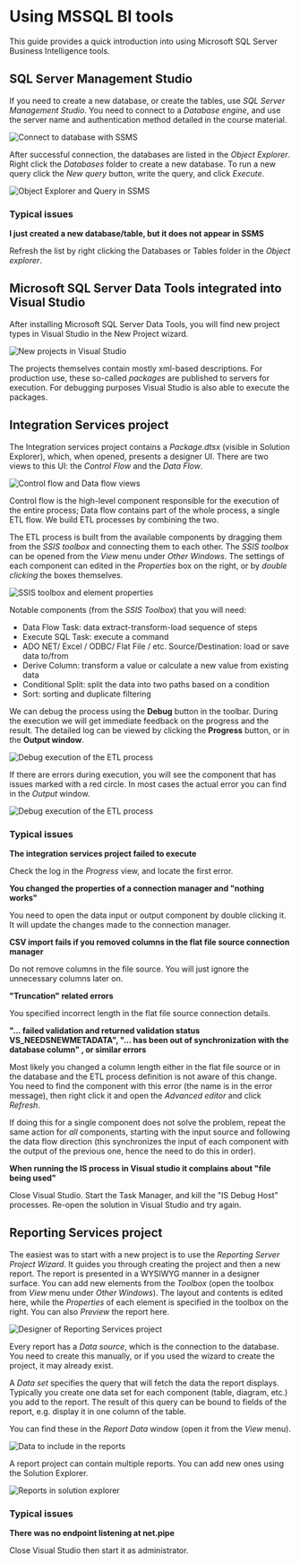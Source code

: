 # Using MSSQL BI tools

This guide provides a quick introduction into using Microsoft SQL Server Business Intelligence tools.

## SQL Server Management Studio

If you need to create a new database, or create the tables, use _SQL Server Management Studio_. You need to connect to a _Database engine_, and use the server name and authentication method detailed in the course material.

![Connect to database with SSMS](mssql-bi-software-intro/ssms-connect.png)

After successful connection, the databases are listed in the _Object Explorer_. Right click the _Databases_ folder to create a new database. To run a new query click the _New query_ button, write the query, and click _Execute_.

![Object Explorer and Query in SSMS](mssql-bi-software-intro/ssms-object-exp-query.png)

### Typical issues

**I just created a new database/table, but it does not appear in SSMS**

Refresh the list by right clicking the Databases or Tables folder in the _Object explorer_.

## Microsoft SQL Server Data Tools integrated into Visual Studio

After installing Microsoft SQL Server Data Tools, you will find new project types in Visual Studio in the New Project wizard.

![New projects in Visual Studio](mssql-bi-software-intro/vs-project-types.png)

The projects themselves contain mostly xml-based descriptions. For production use, these so-called _packages_ are published to servers for execution. For debugging purposes Visual Studio is also able to execute the packages.

## Integration Services project

The Integration services project contains a _Package.dtsx_ (visible in Solution Explorer), which, when opened, presents a designer UI. There are two views to this UI: the _Control Flow_ and the _Data Flow_.

![Control flow and Data flow views](mssql-bi-software-intro/is-control-data-flow.png)

Control flow is the high-level component responsible for the execution of the entire process; Data flow contains part of the whole process, a single ETL flow. We build ETL processes by combining the two.

The ETL process is built from the available components by dragging them from the _SSIS toolbox_ and connecting them to each other. The _SSIS toolbox_ can be opened from the _View_ menu under _Other Windows_. The settings of each component can edited in the _Properties_ box on the right, or by _double clicking_ the boxes themselves.

![SSIS toolbox and element properties](mssql-bi-software-intro/is-package-components.png)

Notable components (from the _SSIS Toolbox_) that you will need:

- Data Flow Task: data extract-transform-load sequence of steps
- Execute SQL Task: execute a command
- ADO NET/ Excel / ODBC/ Flat File / etc. Source/Destination: load or save data to/from
- Derive Column: transform a value or calculate a new value from existing data
- Conditional Split: split the data into two paths based on a condition
- Sort: sorting and duplicate filtering

We can debug the process using the **Debug** button in the toolbar. During the execution we will get immediate feedback on the progress and the result. The detailed log can be viewed by clicking the **Progress** button, or in the **Output window**.

![Debug execution of the ETL process](mssql-bi-software-intro/is-debug.png)

If there are errors during execution, you will see the component that has issues marked with a red circle. In most cases the actual error you can find in the _Output_ window.

![Debug execution of the ETL process](mssql-bi-software-intro/is-debug-error-output.png)

### Typical issues

**The integration services project failed to execute**

Check the log in the _Progress_ view, and locate the first error.

**You changed the properties of a connection manager and "nothing works"**

You need to open the data input or output component by double clicking it. It will update the changes made to the connection manager.

**CSV import fails if you removed columns in the flat file source connection manager**

Do not remove columns in the file source. You will just ignore the unnecessary columns later on.

**"Truncation" related errors**

You specified incorrect length in the flat file source connection details.

**"... failed validation and returned validation status VS_NEEDSNEWMETADATA", "... has been out of synchronization with the database column" , or similar errors**

Most likely you changed a column length either in the flat file source or in the database and the ETL process definition is not aware of this change. You need to find the component with this error (the name is in the error message), then right click it and open the _Advanced editor_ and click _Refresh_.

If doing this for a single component does not solve the problem, repeat the same action for _all_ components, starting with the input source and following the data flow direction (this synchronizes the input of each component with the output of the previous one, hence the need to do this in order).

**When running the IS process in Visual studio it complains about "file being used"**

Close Visual Studio. Start the Task Manager, and kill the "IS Debug Host" processes. Re-open the solution in Visual Studio and try again.

## Reporting Services project

The easiest was to start with a new project is to use the _Reporting Server Project Wizard_. It guides you through creating the project and then a new report. The report is presented in a WYSIWYG manner in a designer surface. You can add new elements from the _Toolbox_ (open the toolbox from _View_ menu under
_Other Windows_). The layout and contents is edited here, while the _Properties_ of each element is specified in the toolbox on the right. You can also _Preview_ the report here.

![Designer of Reporting Services project](mssql-bi-software-intro/rs-designer.png)

Every report has a _Data source_, which is the connection to the database. You need to create this manually, or if you used the wizard to create the project, it may already exist.

A _Data set_ specifies the query that will fetch the data the report displays. Typically you create one data set for each component (table, diagram, etc.) you add to the report. The result of this query can be bound to fields of the report, e.g. display it in one column of the table.

You can find these in the _Report Data_ window (open it from the _View_ menu).

![Data to include in the reports](mssql-bi-software-intro/rs-report-data.png)

A report project can contain multiple reports. You can add new ones using the Solution Explorer.

![Reports in solution explorer](mssql-bi-software-intro/rs-reports-in-solution.png)

### Typical issues

**There was no endpoint listening at net.pipe**

Close Visual Studio then start it as administrator.
